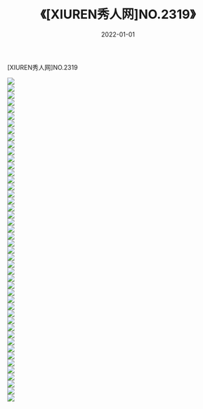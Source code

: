 ﻿---
layout: post
title:  《[XIUREN秀人网]NO.2319》
date:   2022-01-01
img: http://pic.660000.xyz/1:/秀人网/秀人网第03部分/[XIUREN秀人网]NO.2319/000.jpg
categories: [美女, 清纯, 唯美]
---

[XIUREN秀人网]NO.2319

 ![](http://pic.660000.xyz/1:/秀人网/秀人网第03部分/[XIUREN秀人网]NO.2319/001.jpg) <br>![](http://pic.660000.xyz/1:/秀人网/秀人网第03部分/[XIUREN秀人网]NO.2319/002.jpg) <br>![](http://pic.660000.xyz/1:/秀人网/秀人网第03部分/[XIUREN秀人网]NO.2319/003.jpg) <br>![](http://pic.660000.xyz/1:/秀人网/秀人网第03部分/[XIUREN秀人网]NO.2319/004.jpg) <br>![](http://pic.660000.xyz/1:/秀人网/秀人网第03部分/[XIUREN秀人网]NO.2319/005.jpg) <br>![](http://pic.660000.xyz/1:/秀人网/秀人网第03部分/[XIUREN秀人网]NO.2319/006.jpg) <br>![](http://pic.660000.xyz/1:/秀人网/秀人网第03部分/[XIUREN秀人网]NO.2319/007.jpg) <br>![](http://pic.660000.xyz/1:/秀人网/秀人网第03部分/[XIUREN秀人网]NO.2319/008.jpg) <br>![](http://pic.660000.xyz/1:/秀人网/秀人网第03部分/[XIUREN秀人网]NO.2319/009.jpg) <br>![](http://pic.660000.xyz/1:/秀人网/秀人网第03部分/[XIUREN秀人网]NO.2319/010.jpg) <br>![](http://pic.660000.xyz/1:/秀人网/秀人网第03部分/[XIUREN秀人网]NO.2319/011.jpg) <br>![](http://pic.660000.xyz/1:/秀人网/秀人网第03部分/[XIUREN秀人网]NO.2319/012.jpg) <br>![](http://pic.660000.xyz/1:/秀人网/秀人网第03部分/[XIUREN秀人网]NO.2319/013.jpg) <br>![](http://pic.660000.xyz/1:/秀人网/秀人网第03部分/[XIUREN秀人网]NO.2319/014.jpg) <br>![](http://pic.660000.xyz/1:/秀人网/秀人网第03部分/[XIUREN秀人网]NO.2319/015.jpg) <br>![](http://pic.660000.xyz/1:/秀人网/秀人网第03部分/[XIUREN秀人网]NO.2319/016.jpg) <br>![](http://pic.660000.xyz/1:/秀人网/秀人网第03部分/[XIUREN秀人网]NO.2319/017.jpg) <br>![](http://pic.660000.xyz/1:/秀人网/秀人网第03部分/[XIUREN秀人网]NO.2319/018.jpg) <br>![](http://pic.660000.xyz/1:/秀人网/秀人网第03部分/[XIUREN秀人网]NO.2319/019.jpg) <br>![](http://pic.660000.xyz/1:/秀人网/秀人网第03部分/[XIUREN秀人网]NO.2319/020.jpg) <br>![](http://pic.660000.xyz/1:/秀人网/秀人网第03部分/[XIUREN秀人网]NO.2319/021.jpg) <br>![](http://pic.660000.xyz/1:/秀人网/秀人网第03部分/[XIUREN秀人网]NO.2319/022.jpg) <br>![](http://pic.660000.xyz/1:/秀人网/秀人网第03部分/[XIUREN秀人网]NO.2319/023.jpg) <br>![](http://pic.660000.xyz/1:/秀人网/秀人网第03部分/[XIUREN秀人网]NO.2319/024.jpg) <br>![](http://pic.660000.xyz/1:/秀人网/秀人网第03部分/[XIUREN秀人网]NO.2319/025.jpg) <br>![](http://pic.660000.xyz/1:/秀人网/秀人网第03部分/[XIUREN秀人网]NO.2319/026.jpg) <br>![](http://pic.660000.xyz/1:/秀人网/秀人网第03部分/[XIUREN秀人网]NO.2319/027.jpg) <br>![](http://pic.660000.xyz/1:/秀人网/秀人网第03部分/[XIUREN秀人网]NO.2319/028.jpg) <br>![](http://pic.660000.xyz/1:/秀人网/秀人网第03部分/[XIUREN秀人网]NO.2319/029.jpg) <br>![](http://pic.660000.xyz/1:/秀人网/秀人网第03部分/[XIUREN秀人网]NO.2319/030.jpg) <br>![](http://pic.660000.xyz/1:/秀人网/秀人网第03部分/[XIUREN秀人网]NO.2319/031.jpg) <br>![](http://pic.660000.xyz/1:/秀人网/秀人网第03部分/[XIUREN秀人网]NO.2319/032.jpg) <br>![](http://pic.660000.xyz/1:/秀人网/秀人网第03部分/[XIUREN秀人网]NO.2319/033.jpg) <br>![](http://pic.660000.xyz/1:/秀人网/秀人网第03部分/[XIUREN秀人网]NO.2319/034.jpg) <br>![](http://pic.660000.xyz/1:/秀人网/秀人网第03部分/[XIUREN秀人网]NO.2319/035.jpg) <br>![](http://pic.660000.xyz/1:/秀人网/秀人网第03部分/[XIUREN秀人网]NO.2319/036.jpg) <br>![](http://pic.660000.xyz/1:/秀人网/秀人网第03部分/[XIUREN秀人网]NO.2319/037.jpg) <br>![](http://pic.660000.xyz/1:/秀人网/秀人网第03部分/[XIUREN秀人网]NO.2319/038.jpg) <br>![](http://pic.660000.xyz/1:/秀人网/秀人网第03部分/[XIUREN秀人网]NO.2319/039.jpg) <br>![](http://pic.660000.xyz/1:/秀人网/秀人网第03部分/[XIUREN秀人网]NO.2319/040.jpg) <br>![](http://pic.660000.xyz/1:/秀人网/秀人网第03部分/[XIUREN秀人网]NO.2319/041.jpg) <br>![](http://pic.660000.xyz/1:/秀人网/秀人网第03部分/[XIUREN秀人网]NO.2319/042.jpg) <br>![](http://pic.660000.xyz/1:/秀人网/秀人网第03部分/[XIUREN秀人网]NO.2319/043.jpg) <br>![](http://pic.660000.xyz/1:/秀人网/秀人网第03部分/[XIUREN秀人网]NO.2319/044.jpg) <br>![](http://pic.660000.xyz/1:/秀人网/秀人网第03部分/[XIUREN秀人网]NO.2319/045.jpg) <br>![](http://pic.660000.xyz/1:/秀人网/秀人网第03部分/[XIUREN秀人网]NO.2319/046.jpg) <br>